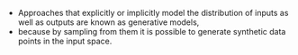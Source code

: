 - Approaches that explicitly or implicitly model the distribution of inputs as well as outputs are known as generative models, 
- because by sampling from them it is possible to generate synthetic data points in the input space.

